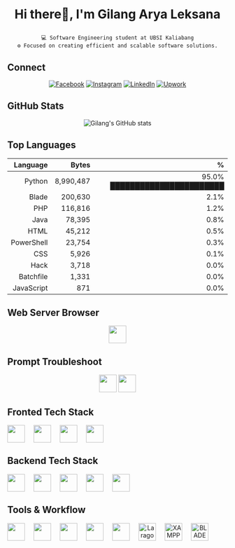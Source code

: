 <h1 align="center">
  
Hi there👋, I'm Gilang Arya Leksana

</h2>

<p align="center">
  <code>💻 Software Engineering student at UBSI Kaliabang</code><br>
  <code>⚙️ Focused on creating efficient and scalable software solutions.</code>
</p>

## Connect
<div align="center">
  
[![Facebook](https://img.shields.io/badge/-Facebook-1877F2?style=for-the-badge&logo=facebook)](https://www.facebook.com/gilang.arya.3114/)
[![Instagram](https://img.shields.io/badge/-Instagram-E4405F?style=for-the-badge&logo=instagram)](https://instagram.com/gryaaaaaa_)
[![LinkedIn](https://img.shields.io/badge/-LinkedIn-0A66C2?style=for-the-badge&logo=linkedin)](https://linkedin.com/in/gilangarya)
[![Upwork](https://img.shields.io/badge/-Upwork-6FDA44?style=for-the-badge&logo=Upwork&logoColor=white)](https://www.upwork.com/freelancers/~0116cd4da2040b489c?mp_source=share)

</div>

<h2 align="left">GitHub Stats</h2>

<div align="center">

![Gilang's GitHub stats](https://github-readme-stats.vercel.app/api?username=elnaxy12&show_icons=true&theme=tokyonight)
  
</div>

## Top Languages

<div align="center">

| Language | Bytes | % |
|---:|---:|---:|
| Python | 8,990,487 | 95.0% ███████████████████████ |
| Blade | 200,630 | 2.1%  |
| PHP | 116,816 | 1.2%  |
| Java | 78,395 | 0.8%  |
| HTML | 45,212 | 0.5%  |
| PowerShell | 23,754 | 0.3%  |
| CSS | 5,926 | 0.1%  |
| Hack | 3,718 | 0.0%  |
| Batchfile | 1,331 | 0.0%  |
| JavaScript | 871 | 0.0%  |

</div>

## Web Server Browser
<p align="center" style"display: flex; gap: 20px;">
  <img src="https://upload.wikimedia.org/wikipedia/commons/thumb/e/e1/Google_Chrome_icon_%28February_2022%29.svg/48px-Google_Chrome_icon_%28February_2022%29.svg.png" width="40"/>
</p>

## Prompt Troubleshoot
<p align="center" style"display: flex; gap: 20px;">
  <img src="https://img.icons8.com/?size=100&id=ka3InxFU3QZa&format=png&color=000000" width="40"/>
  <img src="https://cdn.jsdelivr.net/gh/homarr-labs/dashboard-icons/svg/google-gemini.svg" width="40"/>
</p>


##  Fronted Tech Stack
<p align="center" style="display: flex; gap: 20px;"> 
  <img src="https://cdn.jsdelivr.net/gh/devicons/devicon/icons/html5/html5-original.svg" width="40" /> 
  <img src="https://cdn.jsdelivr.net/gh/devicons/devicon/icons/css3/css3-original.svg" width="40" /> 
  <img src="https://cdn.jsdelivr.net/gh/devicons/devicon/icons/javascript/javascript-original.svg" width="40" /> 
  <img src="https://cdn.jsdelivr.net/gh/devicons/devicon@latest/icons/vite/vite-original-wordmark.svg" width="40"/>
</p>

## Backend Tech Stack
<p align="center" style="display: flex; gap: 20px;"> 
  <img src="https://cdn.jsdelivr.net/gh/devicons/devicon/icons/php/php-original.svg" width="40"/> 
  <img src="https://cdn.jsdelivr.net/gh/devicons/devicon/icons/python/python-original.svg" width="40"/> 
  <img src="https://cdn.jsdelivr.net/gh/devicons/devicon/icons/java/java-original.svg" width="40"/> 
  <img src="https://cdn.jsdelivr.net/gh/devicons/devicon@latest/icons/laravel/laravel-original.svg" width="40"/> 
  <img src="https://cdn.jsdelivr.net/gh/devicons/devicon@latest/icons/mysql/mysql-original-wordmark.svg" width="40"/> 
</p>

## Tools & Workflow
<p align="center" style="display: flex; gap: 20px;">
  <img src="https://cdn.jsdelivr.net/gh/devicons/devicon/icons/vscode/vscode-original.svg" width="40"/>
  <img src="https://cdn.jsdelivr.net/gh/devicons/devicon/icons/git/git-original.svg" width="40"/>
  <img src="https://github.githubassets.com/assets/GitHub-Mark-ea2971cee799.png" width="40"/>
  <img src="https://cdn.simpleicons.org/prettier/F7B93E" width="40"/>
  <img src="https://cdn.jsdelivr.net/gh/devicons/devicon@v2.17.0/icons/windows8/windows8-original.svg" width="40"/>
  <img src="https://laragon.org/logo.svg" width="40" alt="Laragon"/>
  <img src="https://upload.wikimedia.org/wikipedia/en/thumb/7/78/XAMPP_logo.svg/1183px-XAMPP_logo.svg.png" width="40" alt="XAMPP"/>
  <img src="https://avatars.githubusercontent.com/u/63051368?s=280&v=4" width="40" alt="BLADE"/>
</p>












